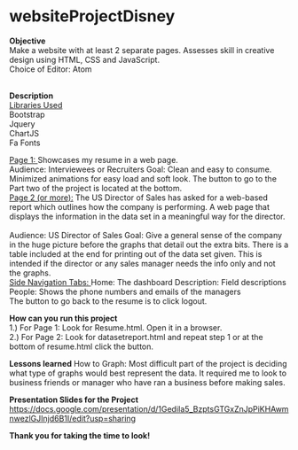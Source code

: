 # websiteProjectDisney

<b>Objective</b>
<br>
Make a website with at least 2 separate pages.
Assesses skill in creative design using HTML, CSS and JavaScript.
<br>
Choice of Editor: Atom
<br><br>

<b>Description</b>
<br>
<u>Libraries Used</u>
<br>
Bootstrap<br>
Jquery<br>
ChartJS<br>
Fa Fonts<br>

<u>Page 1: </u>
Showcases my resume in a web page.<br>
Audience: Interviewees or Recruiters
Goal: Clean and easy to consume.  Minimized animations for easy load and soft look.
The button to go to the Part two of the project is located at the bottom.
<br>
<u>Page 2 (or more):</u>
The US Director of Sales has asked for a web-based report which outlines how the company is performing. A web page that displays the information in the data set in a meaningful way for the director.<br><br>
Audience: US Director of Sales
Goal: Give a general sense of the company in the huge picture before the graphs that detail out the extra bits. There is a table included at the end for printing out of the data set given.  This is intended if the director or any sales manager needs the info only and not the graphs.<br>
<u>Side Navigation Tabs: </u>
Home: The dashboard
Description: Field descriptions
People: Shows the phone numbers and emails of the managers
<br>
The button to go back to the resume is to click logout.

<b>How can you run this project</b>
<br>
1.) For Page 1: Look for Resume.html. Open it in a browser.
<br>
2.) For Page 2: Look for datasetreport.html and repeat step 1 or at the bottom of resume.html click the button.
<br>

<b>Lessons learned</b>
How to Graph: Most difficult part of the project is deciding what type of graphs
would best represent the data.  It required me to look to business friends or manager
who have ran a business before making sales. 
<br>

<b>Presentation Slides for the Project</b>
https://docs.google.com/presentation/d/1GediIa5_BzptsGTGxZnJpPiKHAwmnwezlGJInjd6B1I/edit?usp=sharing

<b>Thank you for taking the time to look!</b>
